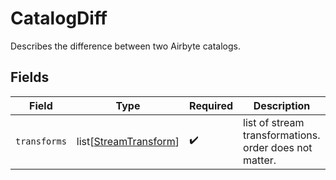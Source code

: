 # CatalogDiff

Describes the difference between two Airbyte catalogs.


## Fields

| Field                                                           | Type                                                            | Required                                                        | Description                                                     |
| --------------------------------------------------------------- | --------------------------------------------------------------- | --------------------------------------------------------------- | --------------------------------------------------------------- |
| `transforms`                                                    | list[[StreamTransform](../../models/shared/streamtransform.md)] | :heavy_check_mark:                                              | list of stream transformations. order does not matter.          |